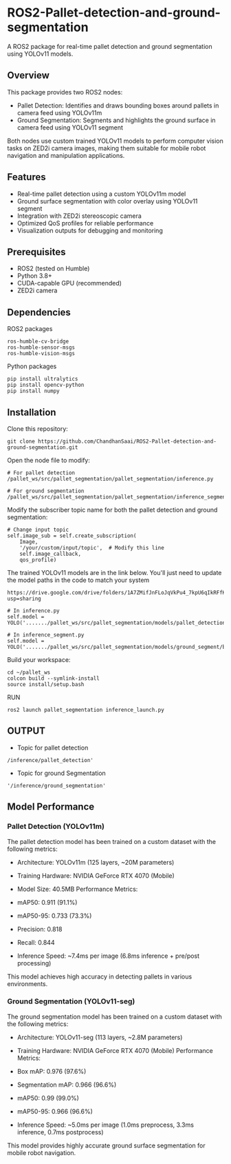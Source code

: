 # ROS2-Pallet-detection-and-ground-segmentation

A ROS2 package for real-time pallet detection and ground segmentation using YOLOv11 models.

## Overview
This package provides two ROS2 nodes:

- Pallet Detection: Identifies and draws bounding boxes around pallets in camera feed using YOLOv11m
- Ground Segmentation: Segments and highlights the ground surface in camera feed using YOLOv11 segment

Both nodes use custom trained YOLOv11 models to perform computer vision tasks on ZED2i camera images, making them suitable for mobile robot navigation and manipulation applications.

## Features

- Real-time pallet detection using a custom YOLOv11m model
- Ground surface segmentation with color overlay using YOLOv11 segment
- Integration with ZED2i stereoscopic camera
- Optimized QoS profiles for reliable performance
- Visualization outputs for debugging and monitoring

## Prerequisites

- ROS2 (tested on Humble)
- Python 3.8+
- CUDA-capable GPU (recommended)
- ZED2i camera

## Dependencies
ROS2 packages
```
ros-humble-cv-bridge
ros-humble-sensor-msgs
ros-humble-vision-msgs
```
Python packages
```
pip install ultralytics
pip install opencv-python
pip install numpy
```

## Installation
Clone this repository:
```
git clone https://github.com/ChandhanSaai/ROS2-Pallet-detection-and-ground-segmentation.git
```
Open the node file to modify:
```
# For pallet detection
/pallet_ws/src/pallet_segmentation/pallet_segmentation/inference.py

# For ground segmentation
/pallet_ws/src/pallet_segmentation/pallet_segmentation/inference_segment.py
```

Modify the subscriber topic name for both the pallet detection and ground segmentation:
```
# Change input topic
self.image_sub = self.create_subscription(
    Image,
    '/your/custom/input/topic',  # Modify this line
    self.image_callback,
    qos_profile)
```

The trained YOLOv11 models are in the link below. You'll just need to update the model paths in the code to match your system
```
https://drive.google.com/drive/folders/1A7ZMifJnFLoJqVkPu4_7kpU6qIkRFfK3?usp=sharing
```
```
# In inference.py
self.model = YOLO('......./pallet_ws/src/pallet_segmentation/models/pallet_detection/best.pt')

# In inference_segment.py
self.model = YOLO('......./pallet_ws/src/pallet_segmentation/models/ground_segment/best.pt')

```
Build your workspace:
```
cd ~/pallet_ws
colcon build --symlink-install
source install/setup.bash
```
RUN
```
ros2 launch pallet_segmentation inference_launch.py 
```

## OUTPUT

- Topic for pallet detection
```
/inference/pallet_detection'
```
- Topic for ground Segmentation
```
'/inference/ground_segmentation'
```

## Model Performance

### Pallet Detection (YOLOv11m)
The pallet detection model has been trained on a custom dataset with the following metrics:

- Architecture: YOLOv11m (125 layers, ~20M parameters)
- Training Hardware: NVIDIA GeForce RTX 4070 (Mobile)
- Model Size: 40.5MB
Performance Metrics:

- mAP50: 0.911 (91.1%)
- mAP50-95: 0.733 (73.3%)
- Precision: 0.818
- Recall: 0.844

- Inference Speed: ~7.4ms per image (6.8ms inference + pre/post processing)

This model achieves high accuracy in detecting pallets in various environments.

### Ground Segmentation (YOLOv11-seg)
The ground segmentation model has been trained on a custom dataset with the following metrics:

- Architecture: YOLOv11-seg (113 layers, ~2.8M parameters)
- Training Hardware: NVIDIA GeForce RTX 4070 (Mobile)
Performance Metrics:

- Box mAP: 0.976 (97.6%)
- Segmentation mAP: 0.966 (96.6%)
- mAP50: 0.99 (99.0%)
- mAP50-95: 0.966 (96.6%)

- Inference Speed: ~5.0ms per image (1.0ms preprocess, 3.3ms inference, 0.7ms postprocess)

This model provides highly accurate ground surface segmentation for mobile robot navigation.


